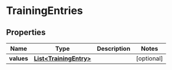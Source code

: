 

# TrainingEntries


## Properties

| Name | Type | Description | Notes |
|------------ | ------------- | ------------- | -------------|
|**values** | [**List&lt;TrainingEntry&gt;**](TrainingEntry.md) |  |  [optional] |



